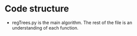 # Code structure

* regTrees.py is the main algorithm. The rest of the file is an understanding of each function.
